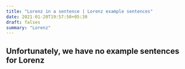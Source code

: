 ```yaml
---
title: "Lorenz in a sentence | Lorenz example sentences"
date: 2021-01-20T19:57:50+05:30
draft: falses
summary: "Lorenz"
---
```

## Unfortunately, we have no example sentences for Lorenz                 
